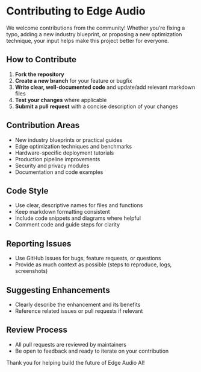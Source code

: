 # Contributing to Edge Audio

We welcome contributions from the community! Whether you’re fixing a typo, adding a new industry blueprint, or proposing a new optimization technique, your input helps make this project better for everyone.

## How to Contribute

1. **Fork the repository**
2. **Create a new branch** for your feature or bugfix
3. **Write clear, well-documented code** and update/add relevant markdown files
4. **Test your changes** where applicable
5. **Submit a pull request** with a concise description of your changes

## Contribution Areas

- New industry blueprints or practical guides
- Edge optimization techniques and benchmarks
- Hardware-specific deployment tutorials
- Production pipeline improvements
- Security and privacy modules
- Documentation and code examples

## Code Style

- Use clear, descriptive names for files and functions
- Keep markdown formatting consistent
- Include code snippets and diagrams where helpful
- Comment code and guide steps for clarity

## Reporting Issues

- Use GitHub Issues for bugs, feature requests, or questions
- Provide as much context as possible (steps to reproduce, logs, screenshots)

## Suggesting Enhancements

- Clearly describe the enhancement and its benefits
- Reference related issues or pull requests if relevant

## Review Process

- All pull requests are reviewed by maintainers
- Be open to feedback and ready to iterate on your contribution

Thank you for helping build the future of Edge Audio AI!
